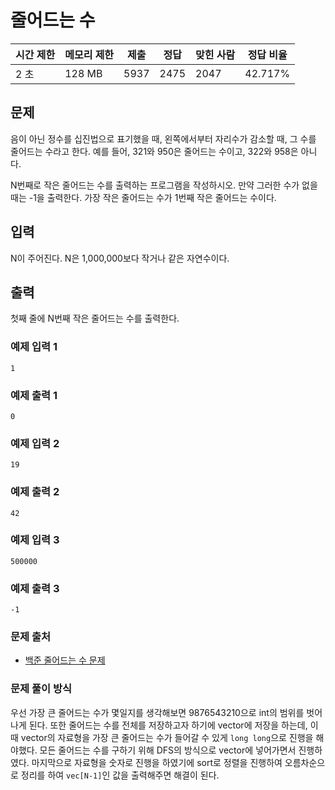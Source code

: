# 줄어드는 수
 
|시간 제한|	메모리 제한|	제출|	정답|	맞힌 사람|	정답 비율|
|----|--------|-----|--------|------|----------|
|2 초|	128 MB|	5937|	2475|	2047|	42.717%|

## 문제

음이 아닌 정수를 십진법으로 표기했을 때, 왼쪽에서부터 자리수가 감소할 때, 그 수를 줄어드는 수라고 한다. 예를 들어, 321와 950은 줄어드는 수이고, 322와 958은 아니다.

N번째로 작은 줄어드는 수를 출력하는 프로그램을 작성하시오. 만약 그러한 수가 없을 때는 -1을 출력한다. 가장 작은 줄어드는 수가 1번째 작은 줄어드는 수이다.

## 입력

N이 주어진다. N은 1,000,000보다 작거나 같은 자연수이다.

## 출력

첫째 줄에 N번째 작은 줄어드는 수를 출력한다.

### 예제 입력 1 

```
1
```

### 예제 출력 1 

```
0
```

### 예제 입력 2 

```
19
```

### 예제 출력 2 

```
42
```

### 예제 입력 3 

```
500000
```

### 예제 출력 3 

```
-1
```

### 문제 출처

- [백준 줄어드는 수 문제](https://www.acmicpc.net/problem/1174)

### 문제 풀이 방식

우선 가장 큰 줄어드는 수가 몇일지를 생각해보면 9876543210으로 int의 범위를 벗어나게 된다. 
또한 줄어드는 수를 전체를 저장하고자 하기에 vector에 저장을 하는데, 이때 vector의 자료형을 가장 큰 줄어드는 수가 들어갈 수 있게 `long long`으로 진행을 해야했다.
모든 줄어드는 수를 구하기 위해 DFS의 방식으로 vector에 넣어가면서 진행하였다.
마지막으로 자료형을 숫자로 진행을 하였기에 sort로 정렬을 진행하여 오름차순으로 정리를 하여 `vec[N-1]`인 값을 출력해주면 해결이 된다.
